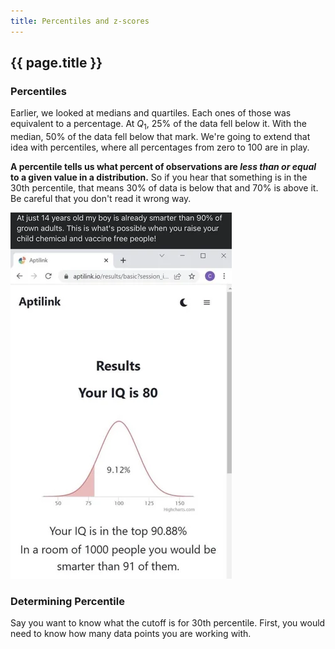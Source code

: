 ```yaml
---
title: Percentiles and z-scores
---
```


## {{ page.title }}

### Percentiles

Earlier, we looked at medians and quartiles. Each ones of those was equivalent to a percentage. At $Q_1$, 25% of the data fell below it. With the median, 50% of the data fell below that mark. We're going to extend that idea with percentiles, where all percentages from zero to 100 are in play.

**A percentile tells us what percent of observations are *less than or equal* to a given value in a distribution.** So if you hear that something is in the 30th percentile, that means 30% of data is below that and 70% is above it. Be careful that you don't read it wrong way.

![Why statistical comprehension is important.](../img/2.3-misinterpreting-percentiles.png)

### Determining Percentile

Say you want to know what the cutoff is for 30th percentile. First, you would need to know how many data points you are working with.